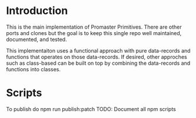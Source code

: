 # Introduction

This is the main implementation of Promaster Primitives. There are other ports and clones but the goal is 
to keep this single repo well maintained, documented, and tested.

This implementaiton uses a functional approach with pure data-records and functions that operates on those data-records.
If desired, other approches such as class-based can be built on top by combining the data-records and functions into classes. 

# Scripts

To publish do npm run publish:patch
TODO: Document all npm scripts
